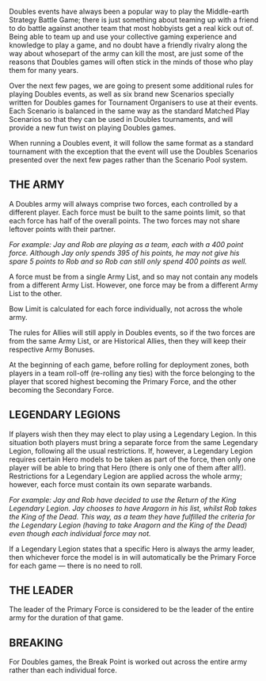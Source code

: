﻿Doubles events have always been a popular way to play the Middle-earth Strategy Battle Game; there is just something about teaming up with a friend to do battle against another team that most hobbyists get a real kick out of. Being able to team up and use your collective gaming experience and knowledge to play a game, and no doubt have a friendly rivalry along the way about whosepart of the army can kill the most, are just some of the reasons that Doubles games will often stick in the minds of those who play them for many years.

Over the next few pages, we are going to present some additional rules for playing Doubles events, as well as six brand new Scenarios specially written for Doubles games for Tournament Organisers to use at their events. Each Scenario is balanced in the same way as the standard Matched Play Scenarios so that they can be used in Doubles tournaments, and will provide a new fun twist on playing Doubles games.

When running a Doubles event, it will follow the same format as a standard tournament with the exception that the event will use the Doubles Scenarios presented over the next few pages rather than the Scenario Pool system.

## THE ARMY

A Doubles army will always comprise two forces, each controlled by a different player. Each force must be built to the same points limit, so that each force has half of the overall points. The two forces may not share leftover points with their partner.

*For example: Jay and Rob are playing as a team, each with a 400 point force. Although Jay only spends 395 of his points, he may not give his spare 5 points to Rob and so Rob can still only spend 400 points as well.*

A force must be from a single Army List, and so may not contain any models from a different Army List. However, one force may be from a different Army List to the other.

Bow Limit is calculated for each force individually, not across the whole army.

The rules for Allies will still apply in Doubles events, so if the two forces are from the same Army List, or are Historical Allies, then they will keep their respective Army Bonuses.

At the beginning of each game, before rolling for deployment zones, both players in a team roll-off (re-rolling any ties) with the force belonging to the player that scored highest becoming the Primary Force, and the other becoming the Secondary
Force.

## LEGENDARY LEGIONS

If players wish then they may elect to play using a Legendary Legion. In this situation both players must bring a separate force from the same Legendary Legion, following all the usual restrictions. If, however, a Legendary Legion requires certain Hero models to be taken as part of the force, then only one player will be able to bring that Hero (there is only one of them after all!). Restrictions for a Legendary Legion are applied across the whole army; however, each force must contain its own separate warbands.

*For example: Jay and Rob have decided to use the Return of the King Legendary Legion. Jay chooses to have Aragorn in his list, whilst Rob takes the King of the Dead. This way, as a team they have fulfilled the criteria for the Legendary Legion (having to take Aragorn and the King of the Dead) even though each individual force may not.*

If a Legendary Legion states that a specific Hero is always the army leader, then whichever force the model is in will automatically be the Primary Force for each game — there is no need to roll.

## THE LEADER

The leader of the Primary Force is considered to be the leader of the entire army for the duration of that
game.

## BREAKING

For Doubles games, the Break Point is worked out across the entire army rather than each individual
force.

